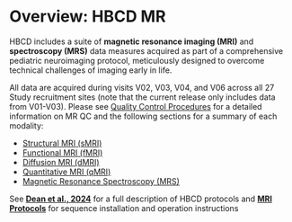 # Overview: HBCD MR
HBCD includes a suite of **magnetic resonance imaging (MRI)** and **spectroscopy (MRS)** data measures acquired as part of a comprehensive pediatric neuroimaging protocol, meticulously designed to overcome technical challenges of imaging early in life. 

All data are acquired during visits V02, V03, V04, and V06 across all 27 Study recruitment sites (note that the current release only includes data from V01-V03). Please see [Quality Control Procedures](qc.md) for a detailed information on MR QC and the following sections for a summary of each modality:

<ul>
<li><a href="../smri">Structural MRI (sMRI)</a></li>
<li><a href="../fmri">Functional MRI (fMRI)</a></li>
<li><a href="../dmri">Diffusion MRI (dMRI)</a></li>
<li><a href="../qmri">Quantitative MRI (qMRI)</a></li>
<li><a href="../mrs">Magnetic Resonance Spectroscopy (MRS)</a></li>
</ul>

<p>
<div id="banner" class="banner">
    <span class="emoji"><i class="fa-regular fa-lightbulb"></i></span>
    <span class="text">
	See <a href="https://doi.org/10.1016/j.dcn.2024.101452"><b>Dean et al., 2024</b></a> for a full description of HBCD protocols and <a href="../../../mriprotocols/mriprotocols"><b>MRI Protocols</b></a> for sequence installation and operation instructions
	</span>
</div>
</p>